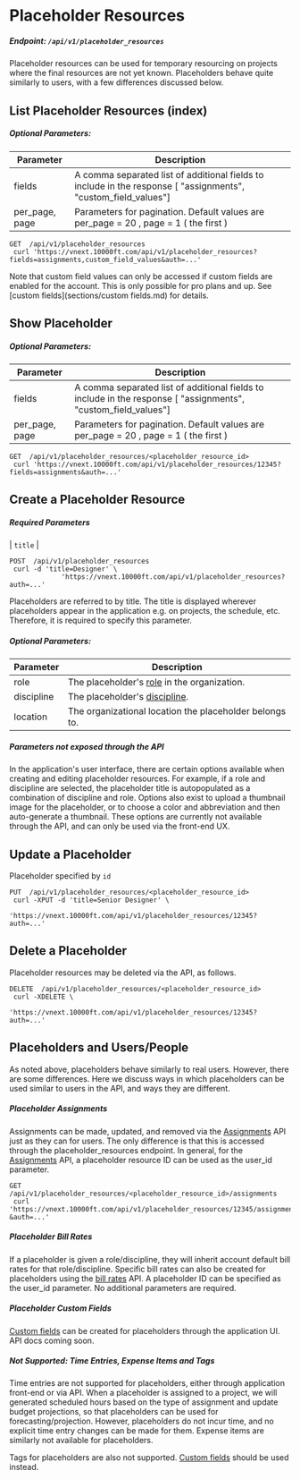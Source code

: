 # Placeholder Resources

##### Endpoint: `/api/v1/placeholder_resources`

Placeholder resources can be used for temporary resourcing on projects where the final resources are not yet known. Placeholders behave quite similarly to users, with a few differences discussed below.

## List Placeholder Resources (index)

##### Optional Parameters:

| **Parameter** | **Description** |
| ------------- | --------------- |
| fields | A comma separated list of additional fields to include in the response [ "assignments", "custom_field_values"] |
| per_page, page | Parameters for pagination. Default values are per_page = 20 , page = 1 ( the first ) |

```
GET  /api/v1/placeholder_resources
 curl 'https://vnext.10000ft.com/api/v1/placeholder_resources?fields=assignments,custom_field_values&auth=...'
```

Note that custom field values can only be accessed if custom fields are enabled for the account. This is only possible for pro plans and up. See [custom fields](sections/custom fields.md) for details. 

## Show Placeholder

##### Optional Parameters:

| **Parameter** | **Description** |
| ------------- | --------------- |
| fields | A comma separated list of additional fields to include in the response [ "assignments", "custom_field_values"] |
| per_page, page | Parameters for pagination. Default values are per_page = 20 , page = 1 ( the first ) |

```
GET  /api/v1/placeholder_resources/<placeholder_resource_id>
 curl 'https://vnext.10000ft.com/api/v1/placeholder_resources/12345?fields=assignments&auth=...'
```

## Create a Placeholder Resource

##### Required Parameters

| `title` |

```
POST  /api/v1/placeholder_resources
 curl -d 'title=Designer' \
             'https://vnext.10000ft.com/api/v1/placeholder_resources?auth=...'
```

Placeholders are referred to by title. The title is displayed wherever placeholders appear in the application e.g. on projects, the schedule, etc. Therefore, it is required to specify this parameter.

##### Optional Parameters:

| **Parameter** | **Description** |
| ------------- | --------------- |
| role | The placeholder's [role](sections/roles.md) in the organization. |
| discipline | The placeholder's [discipline](sections/disciplines.md). |
| location | The organizational location the placeholder belongs to. |

##### Parameters not exposed through the API

In the application's user interface, there are certain options available when creating and editing placeholder resources. For example, if a role and discipline are selected, the placeholder title is autopopulated as a combination of discipline and role. Options also exist to upload a thumbnail image for the placeholder, or to choose a color and abbreviation and then auto-generate a thumbnail. These options are currently not available through the API, and can only be used via the front-end UX.

## Update a Placeholder

Placeholder specified by `id`

```
PUT  /api/v1/placeholder_resources/<placeholder_resource_id>
 curl -XPUT -d 'title=Senior Designer' \
             'https://vnext.10000ft.com/api/v1/placeholder_resources/12345?auth=...'
```

## Delete a Placeholder

Placeholder resources may be deleted via the API, as follows.

```
DELETE  /api/v1/placeholder_resources/<placeholder_resource_id>
 curl -XDELETE \
             'https://vnext.10000ft.com/api/v1/placeholder_resources/12345?auth=...'
```

## Placeholders and Users/People

As noted above, placeholders behave similarly to real users. However, there are some differences. Here we discuss ways in which placeholders can be used similar to users in the API, and ways they are different.

##### Placeholder Assignments

Assignments can be made, updated, and removed via the [Assignments](sections/assignments.md) API just as they can for users. 
The only difference is that this is accessed through the placeholder_resources endpoint. In general, for the [Assignments](sections/assignments.md) API, a placeholder resource ID can be used as the user_id parameter.

```
GET  /api/v1/placeholder_resources/<placeholder_resource_id>/assignments
 curl 'https://vnext.10000ft.com/api/v1/placeholder_resources/12345/assignments?&auth=...'
```

##### Placeholder Bill Rates

If a placeholder is given a role/discipline, they will inherit account default bill rates for that role/discipline. Specific bill rates can also be created for placeholders using the [bill rates](sections/bill-rates.md) API. A placeholder ID can be specified as the user_id parameter. No additional parameters are required.

##### Placeholder Custom Fields

[Custom fields](sections/custom-fields.md) can be created for placeholders through the application UI. API docs coming soon.

##### Not Supported: Time Entries, Expense Items and Tags

Time entries are not supported for placeholders, either through application front-end or via API. When a placeholder is assigned to a project, we will generated scheduled hours based on the type of assignment and update budget projections, so that placeholders can be used for forecasting/projection. However, placeholders do not incur time, and no explicit time entry changes can be made for them. Expense items are similarly not available for placeholders.

Tags for placeholders are also not supported. [Custom fields](sections/custom-fields.md) should be used instead.



